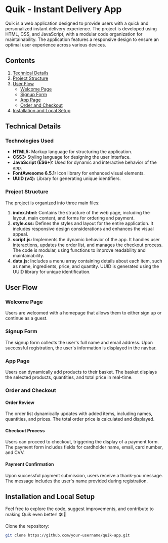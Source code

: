 # Quik - Instant Delivery App

Quik is a web application designed to provide users with a quick and personalized instant delivery experience. The project is developed using HTML, CSS, and JavaScript, with a modular code organization for maintainability. The application features a responsive design to ensure an optimal user experience across various devices.

## Contents

1. [Technical Details](#technical-details)
2. [Project Structure](#project-structure)
3. [User Flow](#user-flow)
   - [Welcome Page](#welcome-page)
   - [Signup Form](#signup-form)
   - [App Page](#app-page)
   - [Order and Checkout](#order-and-checkout)
4. [Installation and Local Setup](#installation-and-local-setup)

## Technical Details

### Technologies Used

- **HTML5:** Markup language for structuring the application.
- **CSS3:** Styling language for designing the user interface.
- **JavaScript (ES6+):** Used for dynamic and interactive behavior of the app.
- **FontAwesome 6.5.1:** Icon library for enhanced visual elements.
- **UUID (v4):** Library for generating unique identifiers.

### Project Structure

The project is organized into three main files:

1. **index.html:** Contains the structure of the web page, including the layout, main content, and forms for ordering and payment.
2. **style.css:** Defines the styles and layout for the entire application. It includes responsive design considerations and enhances the visual appeal.
3. **script.js:** Implements the dynamic behavior of the app. It handles user interactions, updates the order list, and manages the checkout process. The code is modular, using functions to improve readability and maintainability.
4. **data.js:** Includes a menu array containing details about each item, such as name, ingredients, price, and quantity. UUID is generated using the UUID library for unique identification.

## User Flow

### Welcome Page

Users are welcomed with a homepage that allows them to either sign up or continue as a guest.

### Signup Form

The signup form collects the user's full name and email address. Upon successful registration, the user's information is displayed in the navbar.

### App Page

Users can dynamically add products to their basket. The basket displays the selected products, quantities, and total price in real-time.

### Order and Checkout

#### Order Review

The order list dynamically updates with added items, including names, quantities, and prices. The total order price is calculated and displayed.

#### Checkout Process

Users can proceed to checkout, triggering the display of a payment form. The payment form includes fields for cardholder name, email, card number, and CVV.

#### Payment Confirmation

Upon successful payment submission, users receive a thank-you message. The message includes the user's name provided during registration.

## Installation and Local Setup

Feel free to explore the code, suggest improvements, and contribute to making Quik even better! 🛠️🚀

Clone the repository:

```bash
git clone https://github.com/your-username/quik-app.git


